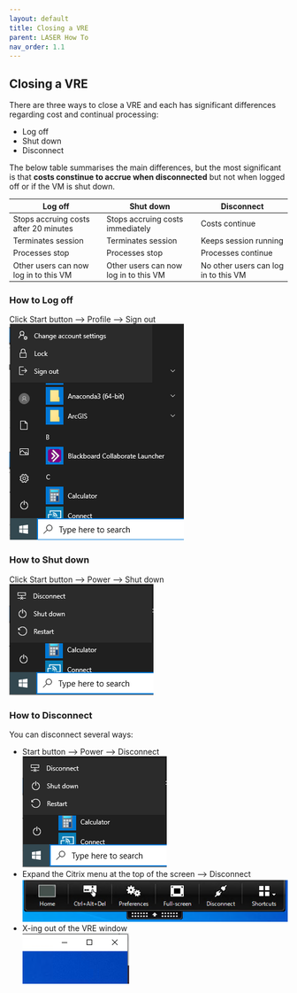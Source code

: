 ```yaml
---
layout: default
title: Closing a VRE
parent: LASER How To
nav_order: 1.1
---
```


## Closing a VRE  
There are three ways to close a VRE and each has significant differences regarding cost and continual processing:
- Log off
- Shut down
- Disconnect

The below table summarises the main differences, but the most significant is that **costs constinue to accrue when disconnected** but not when logged off or if the VM is shut down.

|Log off |Shut down |Disconnect |
|---|---|---|
|Stops accruing costs after 20 minutes|Stops accruing costs immediately|Costs continue|
|Terminates session|Terminates session|Keeps session running|
|Processes stop|Processes stop|Processes continue|
|Other users can now log in to this VM|Other users can now log in to this VM|No other users can log in to this VM|

### How to Log off 
Click Start button --> Profile --> Sign out  
	![](../../images/laser_logoff/vre_user_options.PNG)

### How to Shut down
Click Start button --> Power --> Shut down  
	![](../../images/laser_logoff/vre_power_options.PNG)

### How to Disconnect
You can disconnect several ways: 
- Start button --> Power --> Disconnect  
	![](../../images/laser_logoff/vre_power_options.PNG)
- Expand the Citrix menu at the top of the screen --> Disconnect  
	![](../../images/laser_logoff/vre_citrix_options.PNG)
- X-ing out of the VRE window  
	![](../../images/laser_logoff/vre_x.PNG)
